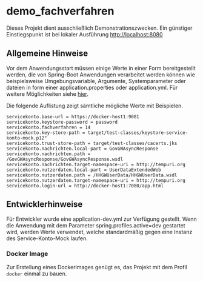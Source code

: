 # demo_fachverfahren

Dieses Projekt dient ausschließlich Demonstrationszwecken. Ein günstiger Einstiegspunkt ist bei lokaler Ausführung [http://localhost:8080](http://localhost:8080)

Allgemeine Hinweise
-------------------
Vor dem Anwendungsstart müssen einige Werte in einer Form bereitgestellt werden, die von Spring-Boot Anwendungen verarbeitet werden können wie beispielsweise Umgebungsvariable, Argumente, Systemparameter oder dateien in form einer application.properties oder application.yml. Für weitere Möglichkeiten siehe [hier](https://docs.spring.io/spring-boot/docs/2.0.5.RELEASE/reference/htmlsingle/#boot-features-external-config).

Die folgende Auflistung zeigt sämtliche mögliche Werte mit Beispielen. 

```
servicekonto.base-url = https://docker-host1:9081
servicekonto.keystore-password = password
servicekonto.fachverfahren = 14
servicekonto.key-store-path = target/test-classes/keystore-service-konto-mock.p12"
servicekonto.trust-store-path = target/test-classes/cacerts.jks
servicekonto.nachrichten.local-part = GovGWAsyncResponse
servicekonto.nachrichten.path = /GovGWAsyncResponse/GovGWAsyncResponse.wsdl
servicekonto.nachrichten.target-namespace-uri = http://tempuri.org
servicekonto.nutzerdaten.local-part = UserDataExtendedWeb
servicekonto.nutzerdaten.path = /HHGWUserData/HHGWUserData.wsdl
servicekonto.nutzerdaten.target-namespace-uri = http://tempuri.org
servicekonto.login-url = http://docker-host1:7080/app.html
```

Entwicklerhinweise
------------------
Für Entwickler wurde eine application-dev.yml zur Verfügung gestellt. Wenn die Anwendung mit dem Parameter spring.profiles.active=dev gestartet wird, werden Werte verwendet, welche standardmäßig gegen eine Instanz des Service-Konto-Mock laufen.

### Docker Image
Zur Erstellung eines Dockerimages genügt es, das Projekt mit dem Profil ```docker``` einmal zu bauen.

